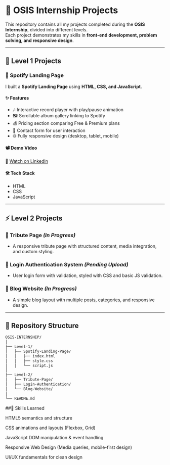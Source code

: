 # 🌟 OSIS Internship Projects  

This repository contains all my projects completed during the **OSIS Internship**, divided into different levels.  
Each project demonstrates my skills in **front-end development, problem solving, and responsive design**.  

---

## 🚀 Level 1 Projects  

### 🎵 Spotify Landing Page  
I built a **Spotify Landing Page** using **HTML, CSS, and JavaScript**.  

#### ✨ Features  
- 🎶 Interactive record player with play/pause animation  
- 🖼 Scrollable album gallery linking to Spotify  
- 💰 Pricing section comparing Free & Premium plans  
- 📧 Contact form for user interaction  
- 🌐 Fully responsive design (desktop, tablet, mobile)  

#### 📽 Demo Video  
🔗 [Watch on LinkedIn](https://www.linkedin.com/posts/priyanshu-mittal-b686181a9_webdevelopment-frontend-responsivedesign-activity-7361339488209395714-7uyU?utm_source=social_share_send&utm_medium=member_desktop_web&rcm=ACoAADCt5YAB-w43NQE7xx9nISJXcFC3mMPp2OI)  

#### 🛠 Tech Stack  
- HTML  
- CSS  
- JavaScript  

---

## ⚡ Level 2 Projects  

### 📝 Tribute Page *(In Progress)*  
- A responsive tribute page with structured content, media integration, and custom styling.  

### 🔐 Login Authentication System *(Pending Upload)*  
- User login form with validation, styled with CSS and basic JS validation.  

### 📰 Blog Website *(In Progress)*  
- A simple blog layout with multiple posts, categories, and responsive design.  

---

## 📌 Repository Structure  

```bash
OSIS-INTERNSHIP/
│
├── Level-1/
│   ├── Spotify-Landing-Page/
│   │   ├── index.html
│   │   ├── style.css
│   │   └── script.js
│
├── Level-2/
│   ├── Tribute-Page/
│   ├── Login-Authentication/
│   └── Blog-Website/
│
└── README.md
```

##🎯 Skills Learned

HTML5 semantics and structure

CSS animations and layouts (Flexbox, Grid)

JavaScript DOM manipulation & event handling

Responsive Web Design (Media queries, mobile-first design)

UI/UX fundamentals for clean design
